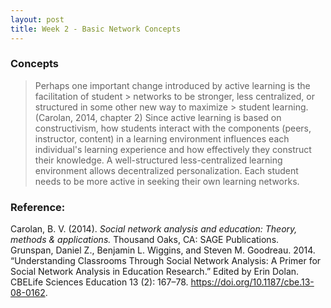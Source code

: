 ```yaml
---
layout: post
title: Week 2 - Basic Network Concepts
---
```


### Concepts
> Perhaps one important change introduced by active learning is the facilitation of student > networks to be stronger, less centralized, or structured in some other new way to maximize > student learning. (Carolan, 2014, chapter 2) 
Since active learning is based on constructivism, how students interact with the components (peers, instructor, content) in a learning environment influences each individual's learning experience and how effectively they construct their knowledge. A well-structured less-centralized learning environment allows decentralized personalization. Each student needs to be more active in seeking their own learning networks.

### Reference:
Carolan, B. V. (2014). *Social network analysis and education: Theory, methods & applications.* Thousand Oaks, CA: SAGE Publications.   
Grunspan, Daniel Z., Benjamin L. Wiggins, and Steven M. Goodreau. 2014. “Understanding Classrooms Through Social Network Analysis: A Primer for Social Network Analysis in Education Research.” Edited by Erin Dolan. CBELife Sciences Education 13 (2): 167–78. https://doi.org/10.1187/cbe.13-08-0162.